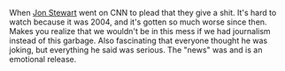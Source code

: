 When <a href="https://youtu.be/aFQFB5YpDZE">Jon Stewart</a> went on CNN to plead that they give a shit. It's hard to watch because it was 2004, and it's gotten so much worse since then. Makes you realize that we wouldn't be in this mess if we had journalism instead of this garbage. Also fascinating that everyone thought he was joking, but everything he said was serious. The "news" was and is an emotional release.
